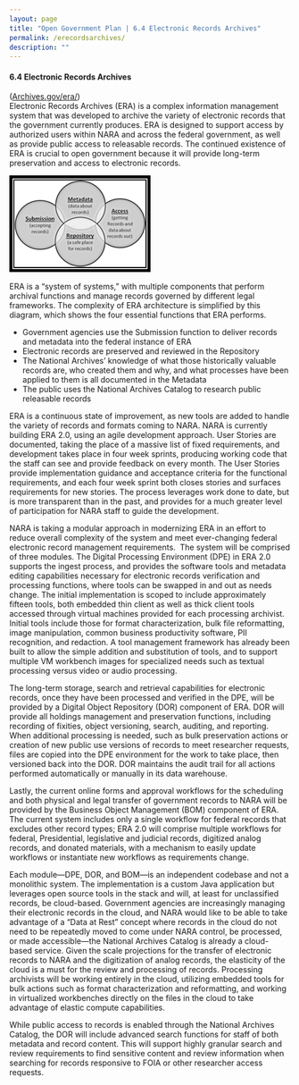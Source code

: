 ```yaml
---
layout: page
title: "Open Government Plan | 6.4 Electronic Records Archives"
permalink: /erecordsarchives/
description: ""
---
```


#### 6.4 Electronic Records Archives




<p>(<a href="http://www.archives.gov/era/">Archives.gov/era/</a>)<br />
Electronic Records Archives (ERA) is a complex information management system that was developed to archive the variety of electronic records that the government currently produces. ERA is designed to support access by authorized users within NARA and across the federal government, as well as provide public access to releasable records. The continued existence of ERA is crucial to open government because it will provide long-term preservation and access to electronic records.</p>

<img src="../assets/images/erecords.png" alt="System to system diagram" style="with:100%" class="imgright">
<p>ERA is a “system of systems,” with multiple components that perform archival functions and manage records governed by different legal frameworks. The complexity of ERA architecture is simplified by this diagram, which shows the four essential functions that ERA performs.</p>

<ul>
  <li>Government agencies use the Submission function to deliver records and metadata into the federal instance of ERA</li>
  <li>Electronic records are preserved and reviewed in the Repository</li>
  <li>The National Archives’ knowledge of what those historically valuable records are, who created them and why, and what processes have been applied to them is all documented in the Metadata</li>
  <li>The public uses the National Archives Catalog to research public releasable records</li>
</ul>

<p>ERA is a continuous state of improvement, as new tools are added to handle the variety of records and formats coming to NARA. NARA is currently building ERA 2.0, using an agile development approach. User Stories are documented, taking the place of a massive list of fixed requirements, and development takes place in four week sprints, producing working code that the staff can see and provide feedback on every month. The User Stories provide implementation guidance and acceptance criteria for the functional requirements, and each four week sprint both closes stories and surfaces requirements for new stories. The process leverages work done to date, but is more transparent than in the past, and provides for a much greater level of participation for NARA staff to guide the development.</p>

<p>NARA is taking a modular approach in modernizing ERA in an effort to reduce overall complexity of the system and meet ever-changing federal electronic record management requirements.&nbsp; The system will be comprised of three modules. The Digital Processing Environment (DPE) in ERA 2.0 supports the ingest process, and provides the software tools and metadata editing capabilities necessary for electronic records verification and processing functions, where tools can be swapped in and out as needs change. The initial implementation is scoped to include approximately fifteen tools, both embedded thin client as well as thick client tools accessed through virtual machines provided for each processing archivist. Initial tools include those for format characterization, bulk file reformatting, image manipulation, common business productivity software, PII recognition, and redaction. A tool management framework has already been built to allow the simple addition and substitution of tools, and to support multiple VM workbench images for specialized needs such as textual processing versus video or audio processing.</p>

<p>The long-term storage, search and retrieval capabilities for electronic records, once they have been processed and verified in the DPE, will be provided by a Digital Object Repository (DOR) component of ERA. DOR will provide all holdings management and preservation functions, including recording of fixities, object versioning, search, auditing, and reporting. When additional processing is needed, such as bulk preservation actions or creation of new public use versions of records to meet researcher requests, files are copied into the DPE environment for the work to take place, then versioned back into the DOR. DOR maintains the audit trail for all actions performed automatically or manually in its data warehouse.</p>

<p>Lastly, the current online forms and approval workflows for the scheduling and both physical and legal transfer of government records to NARA will be provided by the Business Object Management (BOM) component of ERA.&nbsp; The current system includes only a single workflow for federal records that excludes other record types; ERA 2.0 will comprise multiple workflows for federal, Presidential, legislative and judicial records, digitized analog records, and donated materials, with a mechanism to easily update workflows or instantiate new workflows as requirements change.</p>

<p>Each module—DPE, DOR, and BOM—is an independent codebase and not a monolithic system. The implementation is a custom Java application but leverages open source tools in the stack and will, at least for unclassified records, be cloud-based. Government agencies are increasingly managing their electronic records in the cloud, and NARA would like to be able to take advantage of a “Data at Rest” concept where records in the cloud do not need to be repeatedly moved to come under NARA control, be processed, or made accessible—the National Archives Catalog is already a cloud-based service. Given the scale projections for the transfer of electronic records to NARA and the digitization of analog records, the elasticity of the cloud is a must for the review and processing of records. Processing archivists will be working entirely in the cloud, utilizing embedded tools for bulk actions such as format characterization and reformatting, and working in virtualized workbenches directly on the files in the cloud to take advantage of elastic compute capabilities.&nbsp;</p>

<p>While public access to records is enabled through the National Archives Catalog, the DOR will include advanced search functions for staff of both metadata and record content. This will support highly granular search and review requirements to find sensitive content and review information when searching for records responsive to FOIA or other researcher access requests.</p>
